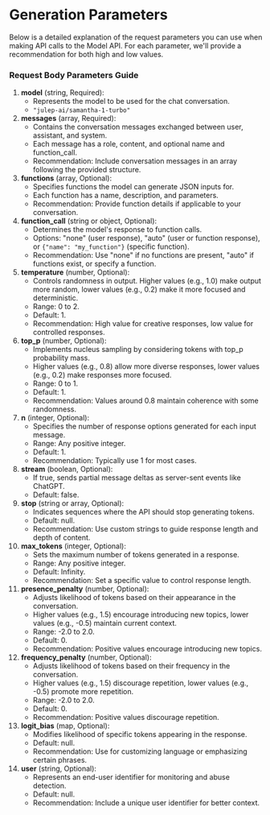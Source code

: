 # Generation Parameters

Below is a detailed explanation of the request parameters you can use when making API calls to the  Model API. For each parameter, we'll provide a recommendation for both high and low values.

### Request Body Parameters Guide <a href="#request-body-parameters-guide" id="request-body-parameters-guide"></a>

1. **model** (string, Required):
   * Represents the model to be used for the chat conversation.
   * `"julep-ai/samantha-1-turbo"`
2. **messages** (array, Required):
   * Contains the conversation messages exchanged between user, assistant, and system.
   * Each message has a role, content, and optional name and function\_call.
   * Recommendation: Include conversation messages in an array following the provided structure.
3. **functions** (array, Optional):
   * Specifies functions the model can generate JSON inputs for.
   * Each function has a name, description, and parameters.
   * Recommendation: Provide function details if applicable to your conversation.
4. **function\_call** (string or object, Optional):
   * Determines the model's response to function calls.
   * Options: "none" (user response), "auto" (user or function response), or `{"name": "my_function"}` (specific function).
   * Recommendation: Use "none" if no functions are present, "auto" if functions exist, or specify a function.
5. **temperature** (number, Optional):
   * Controls randomness in output. Higher values (e.g., 1.0) make output more random, lower values (e.g., 0.2) make it more focused and deterministic.
   * Range: 0 to 2.
   * Default: 1.
   * Recommendation: High value for creative responses, low value for controlled responses.
6. **top\_p** (number, Optional):
   * Implements nucleus sampling by considering tokens with top\_p probability mass.
   * Higher values (e.g., 0.8) allow more diverse responses, lower values (e.g., 0.2) make responses more focused.
   * Range: 0 to 1.
   * Default: 1.
   * Recommendation: Values around 0.8 maintain coherence with some randomness.
7. **n** (integer, Optional):
   * Specifies the number of response options generated for each input message.
   * Range: Any positive integer.
   * Default: 1.
   * Recommendation: Typically use 1 for most cases.
8. **stream** (boolean, Optional):
   * If true, sends partial message deltas as server-sent events like ChatGPT.
   * Default: false.
9. **stop** (string or array, Optional):
   * Indicates sequences where the API should stop generating tokens.
   * Default: null.
   * Recommendation: Use custom strings to guide response length and depth of content.
10. **max\_tokens** (integer, Optional):
    * Sets the maximum number of tokens generated in a response.
    * Range: Any positive integer.
    * Default: Infinity.
    * Recommendation: Set a specific value to control response length.
11. **presence\_penalty** (number, Optional):
    * Adjusts likelihood of tokens based on their appearance in the conversation.
    * Higher values (e.g., 1.5) encourage introducing new topics, lower values (e.g., -0.5) maintain current context.
    * Range: -2.0 to 2.0.
    * Default: 0.
    * Recommendation: Positive values encourage introducing new topics.
12. **frequency\_penalty** (number, Optional):
    * Adjusts likelihood of tokens based on their frequency in the conversation.
    * Higher values (e.g., 1.5) discourage repetition, lower values (e.g., -0.5) promote more repetition.
    * Range: -2.0 to 2.0.
    * Default: 0.
    * Recommendation: Positive values discourage repetition.
13. **logit\_bias** (map, Optional):
    * Modifies likelihood of specific tokens appearing in the response.
    * Default: null.
    * Recommendation: Use for customizing language or emphasizing certain phrases.
14. **user** (string, Optional):
    * Represents an end-user identifier for monitoring and abuse detection.
    * Default: null.
    * Recommendation: Include a unique user identifier for better context.
